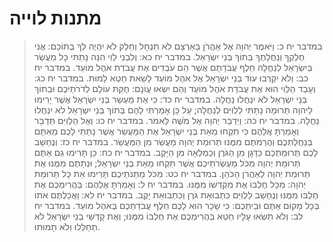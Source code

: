 # מתנות לוייה

> במדבר יח כ: וַיֹּאמֶר יְהוָה אֶל אַהֲרֹן בְּאַרְצָם לֹא תִנְחָל וְחֵלֶק לֹא יִהְיֶה לְךָ בְּתוֹכָם:  אֲנִי חֶלְקְךָ וְנַחֲלָתְךָ בְּתוֹךְ בְּנֵי יִשְׂרָאֵל.
> במדבר יח כא: וְלִבְנֵי לֵוִי הִנֵּה נָתַתִּי כָּל מַעֲשֵׂר בְּיִשְׂרָאֵל לְנַחֲלָה חֵלֶף עֲבֹדָתָם אֲשֶׁר הֵם עֹבְדִים אֶת עֲבֹדַת אֹהֶל מוֹעֵד.
> במדבר יח כב: וְלֹא יִקְרְבוּ עוֹד בְּנֵי יִשְׂרָאֵל אֶל אֹהֶל מוֹעֵד לָשֵׂאת חֵטְא לָמוּת.
> במדבר יח כג: וְעָבַד הַלֵּוִי הוּא אֶת עֲבֹדַת אֹהֶל מוֹעֵד וְהֵם יִשְׂאוּ עֲוֹנָם:  חֻקַּת עוֹלָם לְדֹרֹתֵיכֶם וּבְתוֹךְ בְּנֵי יִשְׂרָאֵל לֹא יִנְחֲלוּ נַחֲלָה.
> במדבר יח כד: כִּי אֶת מַעְשַׂר בְּנֵי יִשְׂרָאֵל אֲשֶׁר יָרִימוּ לַיהוָה תְּרוּמָה נָתַתִּי לַלְוִיִּם לְנַחֲלָה; עַל כֵּן אָמַרְתִּי לָהֶם בְּתוֹךְ בְּנֵי יִשְׂרָאֵל לֹא יִנְחֲלוּ נַחֲלָה.
> במדבר יח כה: וַיְדַבֵּר יְהוָה אֶל מֹשֶׁה לֵּאמֹר.
> במדבר יח כו: וְאֶל הַלְוִיִּם תְּדַבֵּר וְאָמַרְתָּ אֲלֵהֶם כִּי תִקְחוּ מֵאֵת בְּנֵי יִשְׂרָאֵל אֶת הַמַּעֲשֵׂר אֲשֶׁר נָתַתִּי לָכֶם מֵאִתָּם בְּנַחֲלַתְכֶם וַהֲרֵמֹתֶם מִמֶּנּוּ תְּרוּמַת יְהוָה מַעֲשֵׂר מִן הַמַּעֲשֵׂר.
> במדבר יח כז: וְנֶחְשַׁב לָכֶם תְּרוּמַתְכֶם כַּדָּגָן מִן הַגֹּרֶן וְכַמְלֵאָה מִן הַיָּקֶב.
> במדבר יח כח: כֵּן תָּרִימוּ גַם אַתֶּם תְּרוּמַת יְהוָה מִכֹּל מַעְשְׂרֹתֵיכֶם אֲשֶׁר תִּקְחוּ מֵאֵת בְּנֵי יִשְׂרָאֵל; וּנְתַתֶּם מִמֶּנּוּ אֶת תְּרוּמַת יְהוָה לְאַהֲרֹן הַכֹּהֵן.
> במדבר יח כט: מִכֹּל מַתְּנֹתֵיכֶם תָּרִימוּ אֵת כָּל תְּרוּמַת יְהוָה:  מִכָּל חֶלְבּוֹ אֶת מִקְדְּשׁוֹ מִמֶּנּוּ.
> במדבר יח ל: וְאָמַרְתָּ אֲלֵהֶם:  בַּהֲרִימְכֶם אֶת חֶלְבּוֹ מִמֶּנּוּ וְנֶחְשַׁב לַלְוִיִּם כִּתְבוּאַת גֹּרֶן וְכִתְבוּאַת יָקֶב.
> במדבר יח לא: וַאֲכַלְתֶּם אֹתוֹ בְּכָל מָקוֹם אַתֶּם וּבֵיתְכֶם:  כִּי שָׂכָר הוּא לָכֶם חֵלֶף עֲבֹדַתְכֶם בְּאֹהֶל מוֹעֵד.
> במדבר יח לב: וְלֹא תִשְׂאוּ עָלָיו חֵטְא בַּהֲרִימְכֶם אֶת חֶלְבּוֹ מִמֶּנּוּ; וְאֶת קָדְשֵׁי בְנֵי יִשְׂרָאֵל לֹא תְחַלְּלוּ וְלֹא תָמוּתוּ. 
 

